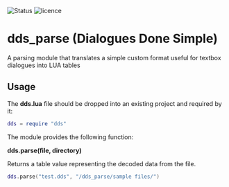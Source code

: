 ![Status](https://img.shields.io/badge/status-work%20in%20progress-%23bb77d1)
![licence](https://img.shields.io/github/license/GenshinMT/dds_parse)
# dds_parse (Dialogues Done Simple)
A parsing module that translates a simple custom format useful for textbox dialogues into LUA tables

## Usage

The **dds.lua** file should be dropped into an existing project and required by it:

```lua
dds = require "dds"
```

The module provides the following function:

**dds.parse(file, directory)**

Returns a table value representing the decoded data from the file.

```lua
dds.parse("test.dds", "/dds_parse/sample files/")
```
